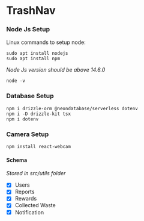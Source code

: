 

# TrashNav
### Node Js Setup

Linux commands to setup node:
```
sudo apt install nodejs
sudo apt install npm

```
_Node Js version should be above 14.6.0_
```
node -v
```

### Database Setup
```
npm i drizzle-orm @neondatabase/serverless dotenv
npm i -D drizzle-kit tsx
npm i dotenv
```

### Camera Setup
```
npm install react-webcam
```

#### Schema
_Stored in src/utils folder_

* [x] Users
* [x] Reports
* [x] Rewards
* [x] Collected Waste
* [x] Notification
